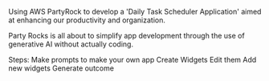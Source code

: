 Using AWS PartyRock to develop a 'Daily Task Scheduler Application' aimed at enhancing our productivity and organization. 

Party Rocks is all about to simplify app development through the use of generative AI without actually coding.

Steps:
Make prompts to make your own app
Create Widgets
Edit them
Add new widgets
Generate outcome
